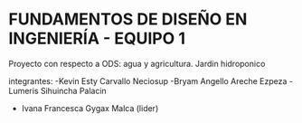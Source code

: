 # FUNDAMENTOS DE DISEÑO EN INGENIERÍA - EQUIPO 1
Proyecto con respecto a ODS: agua y agricultura.
Jardin hidroponico

integrantes:
-Kevin Esty Carvallo Neciosup
-Bryam Angello Areche Ezpeza 
-Lumeris Sihuincha Palacin 
- Ivana Francesca Gygax Malca (lider)
